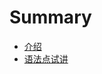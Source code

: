 # Summary
<!-- 这是summary里的内容
* [介绍](README.md)
* [第一章](chapter01/index.md)
  * [纲目](chapter01/outline.md)
  * [详情](chapter01/detail.md)
  * [听抄](chapter01/listen.md) -->

<!-- * [36课](try-teaching/index.md) -->
* [介绍](README.md)
* [语法点试讲](1.md)